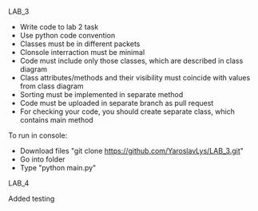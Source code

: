 LAB_3


- Write code to lab 2 task
- Use python code convention
- Classes must be in different packets
- Clonsole interraction must be minimal
- Code must include only those classes, which are described in class diagram
- Class attributes/methods and their visibility must coincide with values from class diagram
- Sorting must be implemented in separate method
- Code must be uploaded in separate branch as pull request
- For checking your code, you should create separate class, which contains main method


To run in console:
- Download files "git clone https://github.com/YaroslavLys/LAB_3.git"
- Go into folder
- Type "python main.py"

LAB_4

Added testing